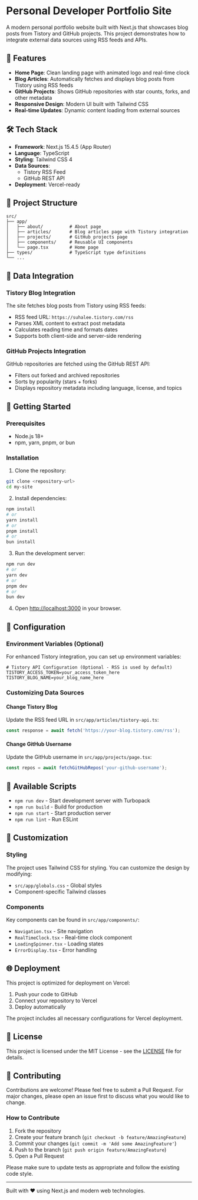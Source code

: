 # Personal Developer Portfolio Site

A modern personal portfolio website built with Next.js that showcases blog posts from Tistory and GitHub projects. This project demonstrates how to integrate external data sources using RSS feeds and APIs.

## 🚀 Features

- **Home Page**: Clean landing page with animated logo and real-time clock
- **Blog Articles**: Automatically fetches and displays blog posts from Tistory using RSS feeds
- **GitHub Projects**: Shows GitHub repositories with star counts, forks, and other metadata
- **Responsive Design**: Modern UI built with Tailwind CSS
- **Real-time Updates**: Dynamic content loading from external sources

## 🛠️ Tech Stack

- **Framework**: Next.js 15.4.5 (App Router)
- **Language**: TypeScript
- **Styling**: Tailwind CSS 4
- **Data Sources**: 
  - Tistory RSS Feed
  - GitHub REST API
- **Deployment**: Vercel-ready

## 📁 Project Structure

```
src/
├── app/
│   ├── about/          # About page
│   ├── articles/       # Blog articles page with Tistory integration
│   ├── projects/       # GitHub projects page
│   ├── components/     # Reusable UI components
│   └── page.tsx        # Home page
├── types/              # TypeScript type definitions
└── ...
```

## 🔧 Data Integration

### Tistory Blog Integration
The site fetches blog posts from Tistory using RSS feeds:
- RSS feed URL: `https://suhalee.tistory.com/rss`
- Parses XML content to extract post metadata
- Calculates reading time and formats dates
- Supports both client-side and server-side rendering

### GitHub Projects Integration
GitHub repositories are fetched using the GitHub REST API:
- Filters out forked and archived repositories
- Sorts by popularity (stars + forks)
- Displays repository metadata including language, license, and topics

## 🚀 Getting Started

### Prerequisites
- Node.js 18+ 
- npm, yarn, pnpm, or bun

### Installation

1. Clone the repository:
```bash
git clone <repository-url>
cd my-site
```

2. Install dependencies:
```bash
npm install
# or
yarn install
# or
pnpm install
# or
bun install
```

3. Run the development server:
```bash
npm run dev
# or
yarn dev
# or
pnpm dev
# or
bun dev
```

4. Open [http://localhost:3000](http://localhost:3000) in your browser.

## 🔧 Configuration

### Environment Variables (Optional)
For enhanced Tistory integration, you can set up environment variables:

```env
# Tistory API Configuration (Optional - RSS is used by default)
TISTORY_ACCESS_TOKEN=your_access_token_here
TISTORY_BLOG_NAME=your_blog_name_here
```

### Customizing Data Sources

#### Change Tistory Blog
Update the RSS feed URL in `src/app/articles/tistory-api.ts`:
```typescript
const response = await fetch('https://your-blog.tistory.com/rss');
```

#### Change GitHub Username
Update the GitHub username in `src/app/projects/page.tsx`:
```typescript
const repos = await fetchGitHubRepos('your-github-username');
```

## 📝 Available Scripts

- `npm run dev` - Start development server with Turbopack
- `npm run build` - Build for production
- `npm run start` - Start production server
- `npm run lint` - Run ESLint

## 🎨 Customization

### Styling
The project uses Tailwind CSS for styling. You can customize the design by modifying:
- `src/app/globals.css` - Global styles
- Component-specific Tailwind classes

### Components
Key components can be found in `src/app/components/`:
- `Navigation.tsx` - Site navigation
- `RealTimeClock.tsx` - Real-time clock component
- `LoadingSpinner.tsx` - Loading states
- `ErrorDisplay.tsx` - Error handling

## 🌐 Deployment

This project is optimized for deployment on Vercel:

1. Push your code to GitHub
2. Connect your repository to Vercel
3. Deploy automatically

The project includes all necessary configurations for Vercel deployment.

## 📄 License

This project is licensed under the MIT License - see the [LICENSE](LICENSE) file for details.

## 🤝 Contributing

Contributions are welcome! Please feel free to submit a Pull Request. For major changes, please open an issue first to discuss what you would like to change.

### How to Contribute

1. Fork the repository
2. Create your feature branch (`git checkout -b feature/AmazingFeature`)
3. Commit your changes (`git commit -m 'Add some AmazingFeature'`)
4. Push to the branch (`git push origin feature/AmazingFeature`)
5. Open a Pull Request

Please make sure to update tests as appropriate and follow the existing code style.

---

Built with ❤️ using Next.js and modern web technologies.
